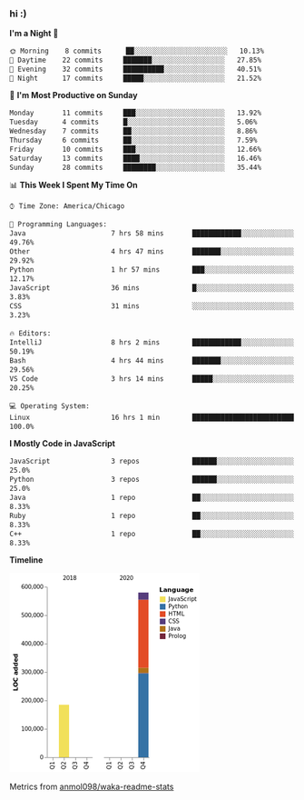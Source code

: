 ### hi :)

<!--START_SECTION:waka-->

**I'm a Night 🦉** 

```text
🌞 Morning    8 commits      ██░░░░░░░░░░░░░░░░░░░░░░░   10.13% 
🌆 Daytime    22 commits     ███████░░░░░░░░░░░░░░░░░░   27.85% 
🌃 Evening    32 commits     ██████████░░░░░░░░░░░░░░░   40.51% 
🌙 Night      17 commits     █████░░░░░░░░░░░░░░░░░░░░   21.52%

```
📅 **I'm Most Productive on Sunday** 

```text
Monday       11 commits     ███░░░░░░░░░░░░░░░░░░░░░░   13.92% 
Tuesday      4 commits      █░░░░░░░░░░░░░░░░░░░░░░░░   5.06% 
Wednesday    7 commits      ██░░░░░░░░░░░░░░░░░░░░░░░   8.86% 
Thursday     6 commits      ██░░░░░░░░░░░░░░░░░░░░░░░   7.59% 
Friday       10 commits     ███░░░░░░░░░░░░░░░░░░░░░░   12.66% 
Saturday     13 commits     ████░░░░░░░░░░░░░░░░░░░░░   16.46% 
Sunday       28 commits     ████████░░░░░░░░░░░░░░░░░   35.44%

```


📊 **This Week I Spent My Time On** 

```text
⌚︎ Time Zone: America/Chicago

💬 Programming Languages: 
Java                     7 hrs 58 mins       ████████████░░░░░░░░░░░░░   49.76% 
Other                    4 hrs 47 mins       ███████░░░░░░░░░░░░░░░░░░   29.92% 
Python                   1 hr 57 mins        ███░░░░░░░░░░░░░░░░░░░░░░   12.17% 
JavaScript               36 mins             █░░░░░░░░░░░░░░░░░░░░░░░░   3.83% 
CSS                      31 mins             ░░░░░░░░░░░░░░░░░░░░░░░░░   3.23%

🔥 Editors: 
IntelliJ                 8 hrs 2 mins        ████████████░░░░░░░░░░░░░   50.19% 
Bash                     4 hrs 44 mins       ███████░░░░░░░░░░░░░░░░░░   29.56% 
VS Code                  3 hrs 14 mins       █████░░░░░░░░░░░░░░░░░░░░   20.25%

💻 Operating System: 
Linux                    16 hrs 1 min        █████████████████████████   100.0%

```

**I Mostly Code in JavaScript** 

```text
JavaScript               3 repos             ██████░░░░░░░░░░░░░░░░░░░   25.0% 
Python                   3 repos             ██████░░░░░░░░░░░░░░░░░░░   25.0% 
Java                     1 repo              ██░░░░░░░░░░░░░░░░░░░░░░░   8.33% 
Ruby                     1 repo              ██░░░░░░░░░░░░░░░░░░░░░░░   8.33% 
C++                      1 repo              ██░░░░░░░░░░░░░░░░░░░░░░░   8.33%

```


**Timeline**

![Chart not found](https://raw.githubusercontent.com/JerryTeng01/JerryTeng01/master/charts/bar_graph.png) 


<!--END_SECTION:waka-->

Metrics from [anmol098/waka-readme-stats](https://github.com/anmol098/waka-readme-stats)